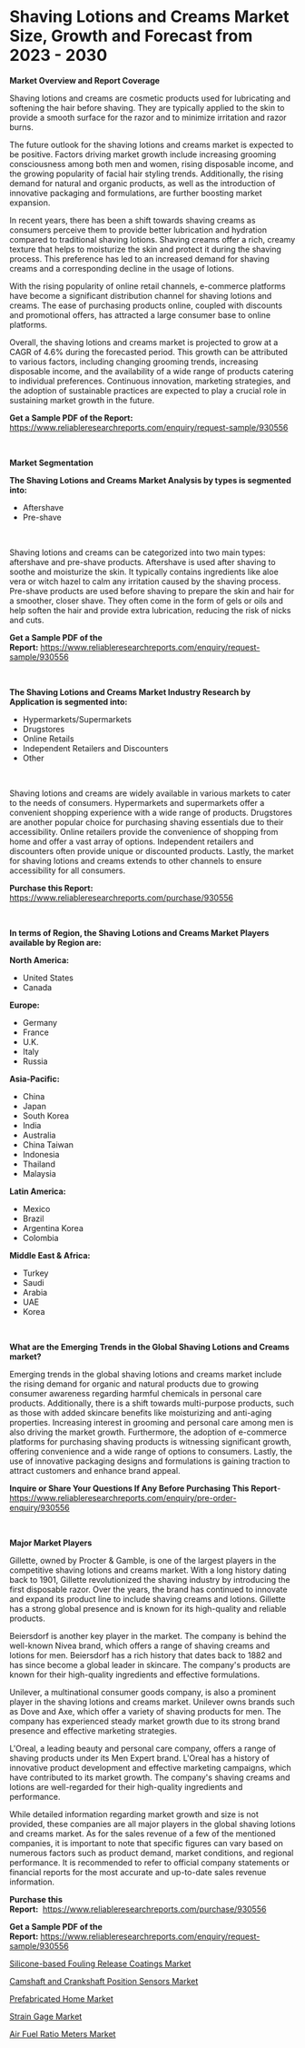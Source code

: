 <p><h1>Shaving Lotions and Creams Market Size, Growth and Forecast from 2023 - 2030</h1></p><p><strong>Market Overview and Report Coverage</strong></p>
<p><p>Shaving lotions and creams are cosmetic products used for lubricating and softening the hair before shaving. They are typically applied to the skin to provide a smooth surface for the razor and to minimize irritation and razor burns.</p><p>The future outlook for the shaving lotions and creams market is expected to be positive. Factors driving market growth include increasing grooming consciousness among both men and women, rising disposable income, and the growing popularity of facial hair styling trends. Additionally, the rising demand for natural and organic products, as well as the introduction of innovative packaging and formulations, are further boosting market expansion.</p><p>In recent years, there has been a shift towards shaving creams as consumers perceive them to provide better lubrication and hydration compared to traditional shaving lotions. Shaving creams offer a rich, creamy texture that helps to moisturize the skin and protect it during the shaving process. This preference has led to an increased demand for shaving creams and a corresponding decline in the usage of lotions.</p><p>With the rising popularity of online retail channels, e-commerce platforms have become a significant distribution channel for shaving lotions and creams. The ease of purchasing products online, coupled with discounts and promotional offers, has attracted a large consumer base to online platforms.</p><p>Overall, the shaving lotions and creams market is projected to grow at a CAGR of 4.6% during the forecasted period. This growth can be attributed to various factors, including changing grooming trends, increasing disposable income, and the availability of a wide range of products catering to individual preferences. Continuous innovation, marketing strategies, and the adoption of sustainable practices are expected to play a crucial role in sustaining market growth in the future.</p></p>
<p><strong>Get a Sample PDF of the Report:</strong> <a href="https://www.reliableresearchreports.com/enquiry/request-sample/930556">https://www.reliableresearchreports.com/enquiry/request-sample/930556</a></p>
<p>&nbsp;</p>
<p><strong>Market Segmentation</strong></p>
<p><strong>The Shaving Lotions and Creams Market Analysis by types is segmented into:</strong></p>
<p><ul><li>Aftershave</li><li>Pre-shave</li></ul></p>
<p>&nbsp;</p>
<p><p>Shaving lotions and creams can be categorized into two main types: aftershave and pre-shave products. Aftershave is used after shaving to soothe and moisturize the skin. It typically contains ingredients like aloe vera or witch hazel to calm any irritation caused by the shaving process. Pre-shave products are used before shaving to prepare the skin and hair for a smoother, closer shave. They often come in the form of gels or oils and help soften the hair and provide extra lubrication, reducing the risk of nicks and cuts.</p></p>
<p><strong>Get a Sample PDF of the Report:</strong>&nbsp;<a href="https://www.reliableresearchreports.com/enquiry/request-sample/930556">https://www.reliableresearchreports.com/enquiry/request-sample/930556</a></p>
<p>&nbsp;</p>
<p><strong>The Shaving Lotions and Creams Market Industry Research by Application is segmented into:</strong></p>
<p><ul><li>Hypermarkets/Supermarkets</li><li>Drugstores</li><li>Online Retails</li><li>Independent Retailers and Discounters</li><li>Other</li></ul></p>
<p>&nbsp;</p>
<p><p>Shaving lotions and creams are widely available in various markets to cater to the needs of consumers. Hypermarkets and supermarkets offer a convenient shopping experience with a wide range of products. Drugstores are another popular choice for purchasing shaving essentials due to their accessibility. Online retailers provide the convenience of shopping from home and offer a vast array of options. Independent retailers and discounters often provide unique or discounted products. Lastly, the market for shaving lotions and creams extends to other channels to ensure accessibility for all consumers.</p></p>
<p><strong>Purchase this Report:</strong>&nbsp; <a href="https://www.reliableresearchreports.com/purchase/930556">https://www.reliableresearchreports.com/purchase/930556</a></p>
<p>&nbsp;</p>
<p><strong>In terms of Region, the Shaving Lotions and Creams Market Players available by Region are:</strong></p>
<p>
    <p> <strong> North America: </strong>
        <ul>
            <li>United States</li>
            <li>Canada</li>
        </ul>
        </p> 
    <p> <strong> Europe: </strong>
        <ul>
            <li>Germany</li>
            <li>France</li>
            <li>U.K.</li>
            <li>Italy</li>
            <li>Russia</li>
        </ul>
        </p> 
    <p> <strong> Asia-Pacific: </strong>
        <ul>
            <li>China</li>
            <li>Japan</li>
            <li>South Korea</li>
            <li>India</li>
            <li>Australia</li>
            <li>China Taiwan</li>
            <li>Indonesia</li>
            <li>Thailand</li>
            <li>Malaysia</li>
        </ul>
        </p> 
    <p> <strong> Latin America: </strong>
        <ul>
            <li>Mexico</li>
            <li>Brazil</li>
            <li>Argentina Korea</li>
            <li>Colombia</li>
        </ul>
        </p> 
    <p> <strong> Middle East & Africa: </strong>
        <ul>
            <li>Turkey</li>
            <li>Saudi</li>
            <li>Arabia</li>
            <li>UAE</li>
            <li>Korea</li>
        </ul>
    </p>
    </p>
<p>&nbsp;</p>
<p><strong>What are the Emerging Trends in the Global Shaving Lotions and Creams market?</strong></p>
<p><p>Emerging trends in the global shaving lotions and creams market include the rising demand for organic and natural products due to growing consumer awareness regarding harmful chemicals in personal care products. Additionally, there is a shift towards multi-purpose products, such as those with added skincare benefits like moisturizing and anti-aging properties. Increasing interest in grooming and personal care among men is also driving the market growth. Furthermore, the adoption of e-commerce platforms for purchasing shaving products is witnessing significant growth, offering convenience and a wide range of options to consumers. Lastly, the use of innovative packaging designs and formulations is gaining traction to attract customers and enhance brand appeal.</p></p>
<p><strong>Inquire or Share Your Questions If Any Before Purchasing This Report</strong>- <a href="https://www.reliableresearchreports.com/enquiry/pre-order-enquiry/930556">https://www.reliableresearchreports.com/enquiry/pre-order-enquiry/930556</a></p>
<p>&nbsp;</p>
<p><strong>Major Market Players</strong></p>
<p><p>Gillette, owned by Procter & Gamble, is one of the largest players in the competitive shaving lotions and creams market. With a long history dating back to 1901, Gillette revolutionized the shaving industry by introducing the first disposable razor. Over the years, the brand has continued to innovate and expand its product line to include shaving creams and lotions. Gillette has a strong global presence and is known for its high-quality and reliable products.</p><p>Beiersdorf is another key player in the market. The company is behind the well-known Nivea brand, which offers a range of shaving creams and lotions for men. Beiersdorf has a rich history that dates back to 1882 and has since become a global leader in skincare. The company's products are known for their high-quality ingredients and effective formulations.</p><p>Unilever, a multinational consumer goods company, is also a prominent player in the shaving lotions and creams market. Unilever owns brands such as Dove and Axe, which offer a variety of shaving products for men. The company has experienced steady market growth due to its strong brand presence and effective marketing strategies.</p><p>L'Oreal, a leading beauty and personal care company, offers a range of shaving products under its Men Expert brand. L'Oreal has a history of innovative product development and effective marketing campaigns, which have contributed to its market growth. The company's shaving creams and lotions are well-regarded for their high-quality ingredients and performance.</p><p>While detailed information regarding market growth and size is not provided, these companies are all major players in the global shaving lotions and creams market. As for the sales revenue of a few of the mentioned companies, it is important to note that specific figures can vary based on numerous factors such as product demand, market conditions, and regional performance. It is recommended to refer to official company statements or financial reports for the most accurate and up-to-date sales revenue information.</p></p>
<p><strong>Purchase this Report:</strong>&nbsp;&nbsp;<a href="https://www.reliableresearchreports.com/purchase/930556">https://www.reliableresearchreports.com/purchase/930556</a></p>
<p></p>
<p><strong>Get a Sample PDF of the Report:</strong>&nbsp;<a href="https://www.reliableresearchreports.com/enquiry/request-sample/930556">https://www.reliableresearchreports.com/enquiry/request-sample/930556</a></p>
<p><p><a href="https://issuu.com/reportprime-2/docs/silicone-based-fouling-release-coatings-market-siz?fr=xKAE9_zU1NQ">Silicone-based Fouling Release Coatings Market</a></p><p><a href="https://www.linkedin.com/pulse/camshaft-crankshaft-position-sensors-market-research-report-gfs2e/">Camshaft and Crankshaft Position Sensors Market</a></p><p><a href="https://medium.com/@donaldmendez2018/prefabricated-home-market-size-growth-forecast-2023-2030-e80681d1ac3b">Prefabricated Home Market</a></p><p><a href="https://issuu.com/reportprime-2/docs/strain-gage-market-size-2030.pptx?fr=xKAE9_zU1NQ">Strain Gage Market</a></p><p><a href="https://www.linkedin.com/pulse/air-fuel-ratio-meters-market-challenges-opportunities-growth-wezde/">Air Fuel Ratio Meters Market</a></p></p>